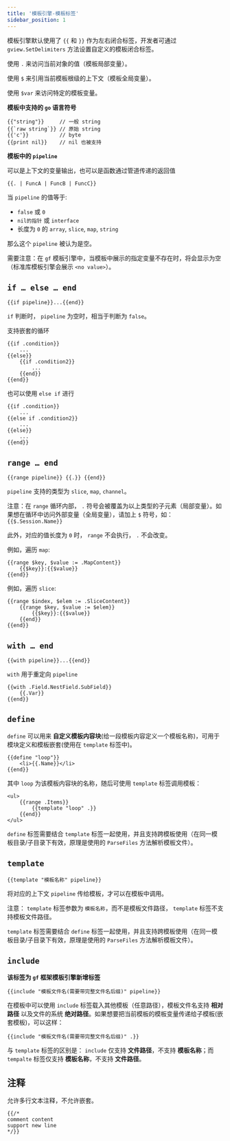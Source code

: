 ```yaml
---
title: '模板引擎-模板标签'
sidebar_position: 1
---
```


模板引擎默认使用了 `{{` 和 `}}` 作为左右闭合标签，开发者可通过 `gview.SetDelimiters` 方法设置自定义的模板闭合标签。

使用 `.` 来访问当前对象的值（模板局部变量）。

使用 `$` 来引用当前模板根级的上下文（模板全局变量）。

使用 `$var` 来访问特定的模板变量。

**模板中支持的 `go` 语言符号**

```
{{"string"}}     // 一般 string
{{`raw string`}} // 原始 string
{{'c'}}          // byte
{{print nil}}    // nil 也被支持
```

**模板中的 `pipeline`**

可以是上下文的变量输出，也可以是函数通过管道传递的返回值

```
{{. | FuncA | FuncB | FuncC}}
```

当 `pipeline` 的值等于:

- `false` 或 `0`
- `nil的指针` 或 `interface`
- 长度为 `0` 的 `array`, `slice`, `map`, `string`

那么这个 `pipeline` 被认为是空。

需要注意：在 `gf` 模板引擎中，当模板中展示的指定变量不存在时，将会显示为空（标准库模板引擎会展示 `<no value>`）。

## `if … else … end`

```
{{if pipeline}}...{{end}}
```

`if` 判断时， `pipeline` 为空时，相当于判断为 `false`。

支持嵌套的循环

```
{{if .condition}}
    ...
{{else}}
	{{if .condition2}}
        ...
    {{end}}
{{end}}
```

也可以使用 `else if` 进行

```
{{if .condition}}
    ...
{{else if .condition2}}
    ...
{{else}}
    ...
{{end}}
```

## `range … end`

```
{{range pipeline}} {{.}} {{end}}
```

`pipeline` 支持的类型为 `slice`, `map`, `channel`。

注意：在 `range` 循环内部， `.` 符号会被覆盖为以上类型的子元素（局部变量）。如果想在循环中访问外部变量（全局变量），请加上 `$` 符号，如： `{{$.Session.Name}}`

此外，对应的值长度为 `0` 时， `range` 不会执行， `.` 不会改变。

例如，遍历 `map`:

```
{{range $key, $value := .MapContent}}
    {{$key}}:{{$value}}
{{end}}
```

例如，遍历 `slice`:

```
{{range $index, $elem := .SliceContent}}
    {{range $key, $value := $elem}}
        {{$key}}:{{$value}}
    {{end}}
{{end}}
```

## `with … end`

```
{{with pipeline}}...{{end}}
```

`with` 用于重定向 `pipeline`

```
{{with .Field.NestField.SubField}}
	{{.Var}}
{{end}}
```

## `define`

`define` 可以用来 **自定义模板内容块**(给一段模板内容定义一个模板名称)，可用于模块定义和模板嵌套(使用在 `template` 标签中)。

```
{{define "loop"}}
	<li>{{.Name}}</li>
{{end}}
```

其中 `loop` 为该模板内容块的名称，随后可使用 `template` 标签调用模板：

```
<ul>
	{{range .Items}}
		{{template "loop" .}}
	{{end}}
</ul>
```

`define` 标签需要结合 `template` 标签一起使用，并且支持跨模板使用（在同一模板目录/子目录下有效，原理是使用的 `ParseFiles` 方法解析模板文件）。

## `template`

```
{{template "模板名称" pipeline}}
```

将对应的上下文 `pipeline` 传给模板，才可以在模板中调用。

注意： `template` 标签参数为 `模板名称`，而不是模板文件路径， `template` 标签不支持模板文件路径。

`template` 标签需要结合 `define` 标签一起使用，并且支持跨模板使用（在同一模板目录/子目录下有效，原理是使用的 `ParseFiles` 方法解析模板文件）。

## `include`

**该标签为 `gf` 框架模板引擎新增标签**

```
{{include "模板文件名(需要带完整文件名后缀)" pipeline}}
```

在模板中可以使用 `include` 标签载入其他模板（任意路径），模板文件名支持 **相对路径** 以及文件的系统 **绝对路径**。如果想要把当前模板的模板变量传递给子模板(嵌套模板)，可以这样：

```
{{include "模板文件名(需要带完整文件名后缀)" .}}
```

与 `template` 标签的区别是： `include` 仅支持 **文件路径**，不支持 **模板名称**；而 `tempalte` 标签仅支持 **模板名称**，不支持 **文件路径**。

## 注释

允许多行文本注释，不允许嵌套。

```
{{/*
comment content
support new line
*/}}
```